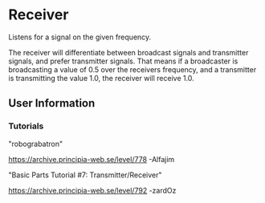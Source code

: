 # Receiver
Listens for a signal on the given frequency.

The receiver will differentiate between broadcast signals and transmitter signals, and prefer transmitter signals. That means if a broadcaster is broadcasting a value of 0.5 over the receivers frequency, and a transmitter is transmitting the value 1.0, the receiver will receive 1.0.

## User Information

### Tutorials
"robograbatron"

https://archive.principia-web.se/level/778 -Alfajim

"Basic Parts Tutorial #7: Transmitter/Receiver"

https://archive.principia-web.se/level/792 -zardOz